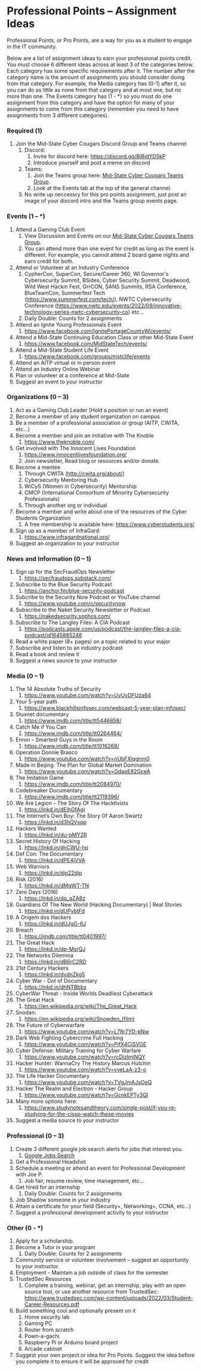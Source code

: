 # Professional Points – Assignment Ideas

Professional Points, or Pro Points, are a way for you as a student to engage in the IT community.

Below are a list of assignment ideas to earn your professional points credit. You must choose 6 different ideas across at least 3 of the categories below. Each category has some specific requirements after it. The number after the category name is the amount of assignments you should consider doing from that category. For example, the Media category has (0-1) after it, so you can do as little as none from that category and at most one, but no more than one. The Events category has (1 - *) so you must do one assignment from this category and have the option for many of your assignments to come from this category (remember you need to have assignments from 3 different categories).

### Required (1)
1.	Join the Mid-State Cyber Cougars Discord Group and Teams channel
     1.   Discord:
          1.	Invite for discord here: https://discord.gg/BjBjdYD5kP
          1.	Introduce yourself and post a meme on discord
     1.   Teams:
          1. Join the Teams group here: [Mid-State Cyber Cougars Teams Group](https://teams.microsoft.com/l/team/19%3ab4e1c95933c44670a140dced94eaafda%40thread.tacv2/conversations?groupId=abc3d8a1-f609-4ebd-9f0b-2b47acf34066&tenantId=2d0c965b-8fc1-4bc0-b627-a39e7823c253).
          2. Look at the Events tab at the top of the general channel.
     3.	No write up neccessry for this pro points assignment, just post an image of your discord intro and the Teams group events page.

### Events (1 – *)
1.	Attend a Gaming Club Event
     1.	View Discussion and Events on our [Mid-State Cyber Cougars Teams Group](https://teams.microsoft.com/l/team/19%3ab4e1c95933c44670a140dced94eaafda%40thread.tacv2/conversations?groupId=abc3d8a1-f609-4ebd-9f0b-2b47acf34066&tenantId=2d0c965b-8fc1-4bc0-b627-a39e7823c253).
     1.	You can attend more than one event for credit as long as the event is different. For example, you cannot attend 2 board game nights and earn credit for both.
2.	Attend or Volunteer at an Industry Conference
     1.	CypherCon, SuperCon, Secure/Career 360, WI Governor's Cybersecurity Summit, BSides, Cyber Security Summit, Deadwood, Wild West Hackin Fest, GrrCON, SANS Summits, RSA Conference, BlueTeamCon, Summerfext Tech (https://www.summerfest.com/tech/), NWTC Cybersecurity Conference (https://www.nwtc.edu/events/2022/09/innovative-technology-series-nwtc-cybersecurity-co) etc…
     1.	Daily Double: Counts for 2 assignments
3.	Attend an Ignite Young Professionals Event
     1.	https://www.facebook.com/IgnitePortageCountyWI/events/
4.	Attend a Mid-State Continuing Education Class or other Mid-State Event
     1.	https://www.facebook.com/MidStateTech/events/
5.	Attend a Mid-State Student Life Event
     1.	https://www.facebook.com/groups/mstclife/events
6.	Attend an AITP virtual or in person event
7.	Attend an Industry Online Webinar
8.	Plan or volunteer at a conference at Mid-State
9.	Suggest an event to your instructor

### Organizations (0 – 3)
1.	Act as a Gaming Club Leader (Hold a position or run an event)
2.	Become a member of any student organization on campus
3.	Be a member of a professional association or group (AITP, CWITA, etc…)
4.	Become a member and join an initiative with The Knoble
     1.	https://www.theknoble.com/
5.	Get involved with The Innocent Lives Foundation
     1.	https://www.innocentlivesfoundation.org/
     1.	Join newsletter, Read blog or resources and/or donate.
6.	Become a mentee
     1.	Through CWITA (http://cwita.org/about/)
     1.	Cybersecurity Mentoring Hub
     1.	WiCyS (Women in Cybersecurity) Mentorship
     1.	CMCP (International Consortium of Minority Cybersecurity Professionals)
     1.	Through another org or individual
7.	Become a member and write about one of the resources of the Cyber Students Organization
     1.   A free membership is available here: https://www.cyberstudents.org/
9.	Sign up as a member of InfraGard:
     1.	https://www.infragardnational.org/
10.	Suggest an organization to your instructor

### News and Information (0 – 1)
1.	Sign up for the SecFraudOps Newsletter
     1.	https://secfraudops.substack.com/
2.	Subscribe to the Blue Security Podcast
     1.	https://anchor.fm/blue-security-podcast
1.   Subcribe to the Security Now Podcast or YouTube channel
     1.   https://www.youtube.com/c/securitynow
3.	Subscribe to the Naket Security Newsletter or Podcast
     1.   https://nakedsecurity.sophos.com/
1.   Subscribe to The Langley Files: A CIA Podcast
     1.   https://podcasts.apple.com/us/podcast/the-langley-files-a-cia-podcast/id1645885248
5.	Read a white paper (8+ pages) on a topic related to your major
6.	Subscribe and listen to an industry podcast
7.	Read a book and review it
8.	Suggest a news source to your instructor

### Media (0 – 1)
1.	The 14 Absolute Truths of Security
     1.	https://www.youtube.com/watch?v=UvUyDFUza64
2.	Your 5-year path
     1.	https://www.blackhillsinfosec.com/webcast-5-year-plan-infosec/
3.	Stuxnet documentary
     1.	https://www.imdb.com/title/tt5446858/
4.	Catch Me if You Can
     1.	https://www.imdb.com/title/tt0264464/
5.	Enron – Smartest Guys in the Room
     1.	https://www.imdb.com/title/tt1016268/
6.	Operation Donnie Brasco
     1.	https://www.youtube.com/watch?v=nUbFXiqgnm0
7.	Made in Beijing: The Plan for Global Market Domination
     1.	https://www.youtube.com/watch?v=GdapE82GceA
8.	The Imitation Game
     1.   https://www.imdb.com/title/tt2084970/
9.   Codebreaker Documentary
     1.   https://www.imdb.com/title/tt2119396/
11. We Are Legion – The Story Of The Hacktivists
     1.   https://lnkd.in/dEihGfAg)
13. The Internet’s Own Boy: The Story Of Aaron Swartz
     1.   https://lnkd.in/d3hQVxqp
15. Hackers Wanted
     1.   https://lnkd.in/du-pMY2R
17. Secret History Of Hacking
     1.   https://lnkd.in/dnCWU-hp
19. Def Con: The Documentary
     1.   https://lnkd.in/dPE4jVVA
20. Web Warriors
     1.   https://lnkd.in/dip22djp
21. Risk (2016)
     1.   https://lnkd.in/dMgWT-TN
22. Zero Days (2016)
     1.   https://lnkd.in/dq_gZA8z
23. Guardians Of The New World (Hacking Documentary) | Real Stories
     1.   https://lnkd.in/dUPybtFd
24. A Origem dos Hackers
     1.   https://lnkd.in/dUJgG-6J
25. Breach
     1.   https://imdb.com/title/tt0401997/
27. The Great Hack
     1.   https://lnkd.in/dp-MsrQJ
28. The Networks Dilemma
     1.   https://lnkd.in/dB6rC2RD
29. 21st Century Hackers
     1.   https://lnkd.in/dvdnZkg5
30. Cyber War - Dot of Documentary
     1.   https://lnkd.in/dhNTBbbx
31. CyberWar Threat - Inside Worlds Deadliest Cyberattack
32. The Great Hack
     1. https://en.wikipedia.org/wiki/The_Great_Hack
33. Snodan:
     1. https://en.wikipedia.org/wiki/Snowden_(film)
34. The Future of Cyberwarfare
     1.   https://www.youtube.com/watch?v=L78r7YD-kNw
35. Dark Web Fighting Cybercrime Full Hacking
     1.   https://www.youtube.com/watch?v=PjfX4CjSVGE
36. Cyber Defense: Military Training for Cyber Warfare
     1.   https://www.youtube.com/watch?v=rcDizlmjNQY
37. Hacker Hunter: WannaCry The History Marcus Hutchin
     1.   https://www.youtube.com/watch?v=vveLaA-z3-o
38. The Life Hacker Documentary
     1.   https://www.youtube.com/watch?v=TVgJmAJsOeQ
39. Hacker The Realm and Electron - Hacker Group
     1.   https://www.youtube.com/watch?v=GcnkEPTy3QI
40.	Many more options here:
     1.   https://www.studynotesandtheory.com/single-post/if-you-re-studying-for-the-cissp-watch-these-movies
42.	Suggest a media source to your instructor

### Professional (0 – 3)
1.	Create 3 different google job search alerts for jobs that interest you.
     1.	[Google Jobs Search](https://www.google.com/search?q=IT+jobs&rlz=1C1GCEA_enUS961US961&oq=gooogle+jobs+search&aqs=chrome.1.69i57j0i13l6j0i22i30l2j0i22i30i457.3655j0j7&sourceid=chrome&ie=UTF-8&ibp=htl;jobs&sa=X&ved=2ahUKEwit3KLB_9f4AhXHKkQIHY_eBjkQutcGKAF6BAgSEAY&sxsrf=ALiCzsZW5h5l6slM3KbgE-nFc_ckM_Gm8A:1656689013605#fpstate=tldetail&htivrt=jobs&htidocid=gkExRtNPuw8AAAAAAAAAAA%3D%3D)
2.	Get a Professional Headshot
3.	Schedule a meeting or attend an event for Professional Development with Joe P.
     1.	Job fair, resume review, time management, etc…
4.	Get hired for an internship
     1.	Daily Double: Counts for 2 assignments
5.	Job Shadow someone in your industry
6.	Attain a certificate for your field (Security+, Networking+, CCNA, etc…)
7.	Suggest a professional development activity to your instructor

### Other (0 - *)
1.	Apply for a scholarship.
2.	Become a Tutor in your program
     1.	Daily Double: Counts for 2 assignments
3.	Community service or volunteer involvement – suggest an opportunity to your instructor.
4.	Employment - Maintain a job outside of class for the semester
5.	TrustedSec Resources
     1.	Complete a training, webinar, get an internship, play with an open source tool, or use another resource from TrustedSec: https://www.trustedsec.com/wp-content/uploads/2022/03/Student-Career-Resources.pdf
6.	Build something cool and optionally present on it
     1.	Home security lab
     1.	Gaming PC
     1.	Router from scratch
     1.	Pown-a-gachi
     1.	Raspberry Pi or Arduino board project
     1.	Arcade cabinet
7.	Suggest your own project or idea for Pro Points. Suggest the idea before you complete it to ensure it will be approved for credit

